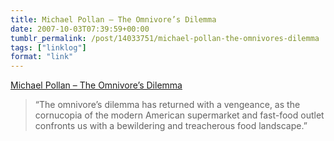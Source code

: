 ```yaml
---
title: Michael Pollan – The Omnivore’s Dilemma
date: 2007-10-03T07:39:59+00:00
tumblr_permalink: /post/14033751/michael-pollan-the-omnivores-dilemma
tags: ["linklog"]
format: "link"
---
```


[Michael Pollan &#8211; The Omnivore&#8217;s Dilemma][1]

> &ldquo;The omnivore’s dilemma has returned with a vengeance, as the cornucopia of the modern American supermarket and fast-food outlet confronts us with a bewildering and treacherous food landscape.&rdquo;

[1]: https://michaelpollan.com/books/the-omnivores-dilemma/
